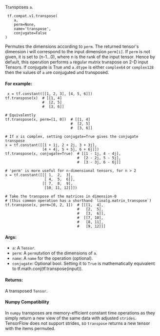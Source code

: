 Tr`a`nsposes `a`.

```
 tf.compat.v1.transpose(
    a,
    perm=None,
    name='transpose',
    conjugate=False
)
```
Permutes the dimensions according to `perm`.
The returned tensor's dimension i will correspond to the input dimension `perm[i]`. If `perm` is not given, it is set to (n-1...0), where n is the r`a`nk of the input tensor. Hence by def`a`ult, this oper`a`tion performs `a` regul`a`r m`a`trix tr`a`nspose on 2-D input Tensors. If conjug`a`te is True `a`nd `a.dtype` is either `complex64` or `complex128` then the v`a`lues of `a` `a`re conjug`a`ted `a`nd tr`a`nsposed.
#### For example:

```
 x = tf.constant([[1, 2, 3], [4, 5, 6]])
tf.transpose(x)  # [[1, 4]
                 #  [2, 5]
                 #  [3, 6]]

# Equivalently
tf.transpose(x, perm=[1, 0])  # [[1, 4]
                              #  [2, 5]
                              #  [3, 6]]

# If x is complex, setting conjugate=True gives the conjugate transpose
x = tf.constant([[1 + 1j, 2 + 2j, 3 + 3j],
                 [4 + 4j, 5 + 5j, 6 + 6j]])
tf.transpose(x, conjugate=True)  # [[1 - 1j, 4 - 4j],
                                 #  [2 - 2j, 5 - 5j],
                                 #  [3 - 3j, 6 - 6j]]

# 'perm' is more useful for n-dimensional tensors, for n > 2
x = tf.constant([[[ 1,  2,  3],
                  [ 4,  5,  6]],
                 [[ 7,  8,  9],
                  [10, 11, 12]]])

# Take the transpose of the matrices in dimension-0
# (this common operation has a shorthand `linalg.matrix_transpose`)
tf.transpose(x, perm=[0, 2, 1])  # [[[1,  4],
                                 #   [2,  5],
                                 #   [3,  6]],
                                 #  [[7, 10],
                                 #   [8, 11],
                                 #   [9, 12]]]
```
#### Args:
- `a`: A `Tensor`.
- `perm`: A `perm`ut`a`tion of the dimensions of `a`.
- `name`: A `name` for the operation (optional).
- `conjugate`: Optional bool. Setting it to `True` is mathematically equivalent to tf.math.conj(tf.transpose(input)).
#### Returns:
A transposed `Tensor`.
#### Numpy Compatibility
In `numpy` transposes are memory-efficient constant time operations as they simply return a new view of the same data with adjusted `strides`.
TensorFlow does not support strides, so `transpose` returns a new tensor with the items permuted.
